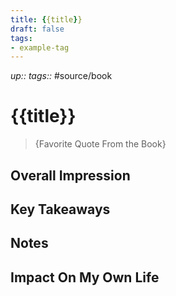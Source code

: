 ```yaml
---
title: {{title}}
draft: false
tags:
- example-tag
---
```

*up::* 
*tags::* #source/book
# {{title}}
>{Favorite Quote From the Book}
## Overall Impression

## Key Takeaways

## Notes

## Impact On My Own Life
